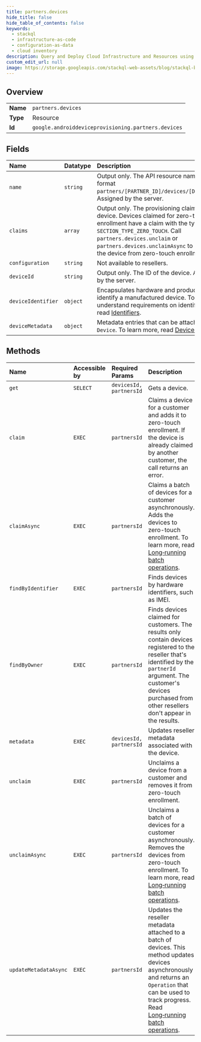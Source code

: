 ```yaml
---
title: partners.devices
hide_title: false
hide_table_of_contents: false
keywords:
  - stackql
  - infrastructure-as-code
  - configuration-as-data
  - cloud inventory
description: Query and Deploy Cloud Infrastructure and Resources using SQL
custom_edit_url: null
image: https://storage.googleapis.com/stackql-web-assets/blog/stackql-blog-post-featured-image.png
---
```

  
    

## Overview
<table><tbody>
<tr><td><b>Name</b></td><td><code>partners.devices</code></td></tr>
<tr><td><b>Type</b></td><td>Resource</td></tr>
<tr><td><b>Id</b></td><td><code>google.androiddeviceprovisioning.partners.devices</code></td></tr>
</tbody></table>

## Fields
| Name | Datatype | Description |
|:-----|:---------|:------------|
| `name` | `string` | Output only. The API resource name in the format `partners/[PARTNER_ID]/devices/[DEVICE_ID]`. Assigned by the server. |
| `claims` | `array` | Output only. The provisioning claims for a device. Devices claimed for zero-touch enrollment have a claim with the type `SECTION_TYPE_ZERO_TOUCH`. Call `partners.devices.unclaim` or `partners.devices.unclaimAsync` to remove the device from zero-touch enrollment. |
| `configuration` | `string` | Not available to resellers. |
| `deviceId` | `string` | Output only. The ID of the device. Assigned by the server. |
| `deviceIdentifier` | `object` | Encapsulates hardware and product IDs to identify a manufactured device. To understand requirements on identifier sets, read [Identifiers](https://developers.google.com/zero-touch/guides/identifiers). |
| `deviceMetadata` | `object` | Metadata entries that can be attached to a `Device`. To learn more, read [Device metadata](https://developers.google.com/zero-touch/guides/metadata). |
## Methods
| Name | Accessible by | Required Params | Description |
|:-----|:--------------|:----------------|:------------|
| `get` | `SELECT` | `devicesId, partnersId` | Gets a device. |
| `claim` | `EXEC` | `partnersId` | Claims a device for a customer and adds it to zero-touch enrollment. If the device is already claimed by another customer, the call returns an error. |
| `claimAsync` | `EXEC` | `partnersId` | Claims a batch of devices for a customer asynchronously. Adds the devices to zero-touch enrollment. To learn more, read [Long‑running batch operations](/zero-touch/guides/how-it-works#operations). |
| `findByIdentifier` | `EXEC` | `partnersId` | Finds devices by hardware identifiers, such as IMEI. |
| `findByOwner` | `EXEC` | `partnersId` | Finds devices claimed for customers. The results only contain devices registered to the reseller that's identified by the `partnerId` argument. The customer's devices purchased from other resellers don't appear in the results. |
| `metadata` | `EXEC` | `devicesId, partnersId` | Updates reseller metadata associated with the device. |
| `unclaim` | `EXEC` | `partnersId` | Unclaims a device from a customer and removes it from zero-touch enrollment. |
| `unclaimAsync` | `EXEC` | `partnersId` | Unclaims a batch of devices for a customer asynchronously. Removes the devices from zero-touch enrollment. To learn more, read [Long‑running batch operations](/zero-touch/guides/how-it-works#operations). |
| `updateMetadataAsync` | `EXEC` | `partnersId` | Updates the reseller metadata attached to a batch of devices. This method updates devices asynchronously and returns an `Operation` that can be used to track progress. Read [Long‑running batch operations](/zero-touch/guides/how-it-works#operations). |
